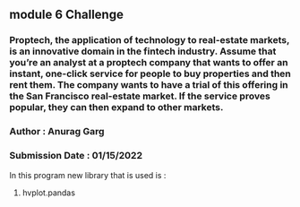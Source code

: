 ## module 6 Challenge
### Proptech, the application of technology to real-estate markets, is an innovative domain in the fintech industry. Assume that you’re an analyst at a proptech company that wants to offer an instant, one-click service for people to buy properties and then rent them. The company wants to have a trial of this offering in the San Francisco real-estate market. If the service proves popular, they can then expand to other markets.
### Author : Anurag Garg
### Submission Date : 01/15/2022

In this program new library that is used is :  
1) hvplot.pandas